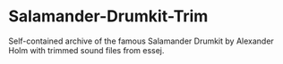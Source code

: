 # Salamander-Drumkit-Trim
Self-contained archive of the famous Salamander Drumkit by Alexander Holm with trimmed sound files from essej.
